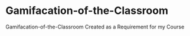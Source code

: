 # Gamifacation-of-the-Classroom
 Gamifacation-of-the-Classroom
Created as a Requirement for my Course
